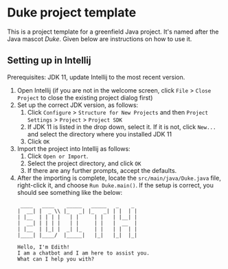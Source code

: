 # Duke project template

This is a project template for a greenfield Java project. It's named after the Java mascot _Duke_. Given below are instructions on how to use it.

## Setting up in Intellij

Prerequisites: JDK 11, update Intellij to the most recent version.

1. Open Intellij (if you are not in the welcome screen, click `File` > `Close Project` to close the existing project dialog first)
1. Set up the correct JDK version, as follows:
   1. Click `Configure` > `Structure for New Projects` and then `Project Settings` > `Project` > `Project SDK`
   1. If JDK 11 is listed in the drop down, select it. If it is not, click `New...` and select the directory where you installed JDK 11
   1. Click `OK`
1. Import the project into Intellij as follows:
   1. Click `Open or Import`.
   1. Select the project directory, and click `OK`
   1. If there are any further prompts, accept the defaults.
1. After the importing is complete, locate the `src/main/java/Duke.java` file, right-click it, and choose `Run Duke.main()`. If the setup is correct, you should see something like the below:
   ```
    ____   ____    _____   _____   _    _ 
   |  __| |  _ \\ |_   _| |_   _| | |  | |
   | |__  | | | |   | |     | |   | |__| |
   |  __| | | | |   | |     | |   |  __  |
   | |__  | |_| |  _| |_    | |   | |  | |
   |____| |____/  |_____|   |_|   |_|  |_|
   
   Hello, I'm Edith!
   I am a chatbot and I am here to assist you.
   What can I help you with?
   ```
